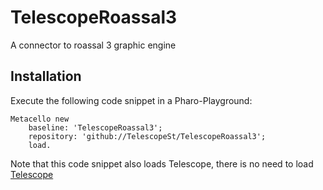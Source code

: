 # TelescopeRoassal3
A connector to roassal 3 graphic engine

## Installation

Execute the following code snippet in a Pharo-Playground:

```Smalltalk
Metacello new
    baseline: 'TelescopeRoassal3';
    repository: 'github://TelescopeSt/TelescopeRoassal3';
    load.
```

Note that this code snippet also loads Telescope, there is no need to load [Telescope](https://github.com/TelescopeSt/Telescope)
